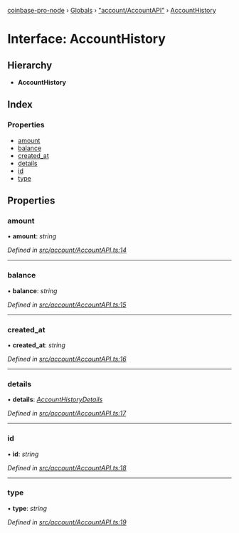 [coinbase-pro-node](../README.md) › [Globals](../globals.md) › ["account/AccountAPI"](../modules/_account_accountapi_.md) › [AccountHistory](_account_accountapi_.accounthistory.md)

# Interface: AccountHistory

## Hierarchy

- **AccountHistory**

## Index

### Properties

- [amount](_account_accountapi_.accounthistory.md#amount)
- [balance](_account_accountapi_.accounthistory.md#balance)
- [created_at](_account_accountapi_.accounthistory.md#created_at)
- [details](_account_accountapi_.accounthistory.md#details)
- [id](_account_accountapi_.accounthistory.md#id)
- [type](_account_accountapi_.accounthistory.md#type)

## Properties

### amount

• **amount**: _string_

_Defined in [src/account/AccountAPI.ts:14](https://github.com/bennyn/coinbase-pro-node/blob/68f4a94/src/account/AccountAPI.ts#L14)_

---

### balance

• **balance**: _string_

_Defined in [src/account/AccountAPI.ts:15](https://github.com/bennyn/coinbase-pro-node/blob/68f4a94/src/account/AccountAPI.ts#L15)_

---

### created_at

• **created_at**: _string_

_Defined in [src/account/AccountAPI.ts:16](https://github.com/bennyn/coinbase-pro-node/blob/68f4a94/src/account/AccountAPI.ts#L16)_

---

### details

• **details**: _[AccountHistoryDetails](_account_accountapi_.accounthistorydetails.md)_

_Defined in [src/account/AccountAPI.ts:17](https://github.com/bennyn/coinbase-pro-node/blob/68f4a94/src/account/AccountAPI.ts#L17)_

---

### id

• **id**: _string_

_Defined in [src/account/AccountAPI.ts:18](https://github.com/bennyn/coinbase-pro-node/blob/68f4a94/src/account/AccountAPI.ts#L18)_

---

### type

• **type**: _string_

_Defined in [src/account/AccountAPI.ts:19](https://github.com/bennyn/coinbase-pro-node/blob/68f4a94/src/account/AccountAPI.ts#L19)_
